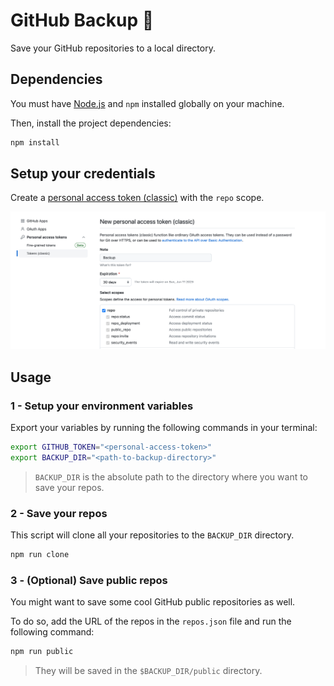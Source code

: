 # GitHub Backup 💾

Save your GitHub repositories to a local directory.

## Dependencies

You must have [Node.js](https://nodejs.org/en) and `npm` installed globally on your machine.

Then, install the project dependencies:

```bash
npm install
```

## Setup your credentials

Create a [personal access token (classic)](https://github.com/settings/tokens/new) with the `repo` scope.

![](./assets/token.png)

## Usage

### 1 - Setup your environment variables

Export your variables by running the following commands in your terminal:

```bash
export GITHUB_TOKEN="<personal-access-token>"
export BACKUP_DIR="<path-to-backup-directory>"
```

> `BACKUP_DIR` is the absolute path to the directory where you want to save your repos.

### 2 - Save your repos

This script will clone all your repositories to the `BACKUP_DIR` directory.

```bash
npm run clone
```

### 3 - (Optional) Save public repos

You might want to save some cool GitHub public repositories as well.

To do so, add the URL of the repos in the `repos.json` file and run the following command:

```bash
npm run public
```

> They will be saved in the `$BACKUP_DIR/public` directory.

